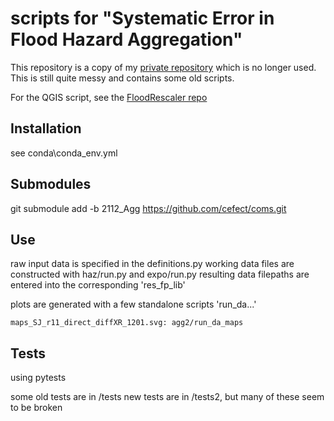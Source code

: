 # scripts for "Systematic Error in Flood Hazard Aggregation"

This repository is a copy of my [private repository](https://github.com/cefect/2112_Agg) which is no longer used. This is still quite messy and contains some old scripts. 

For the QGIS script, see the [FloodRescaler repo](https://github.com/cefect/FloodRescaler)

## Installation
see conda\conda_env.yml

## Submodules
git submodule add -b 2112_Agg https://github.com/cefect/coms.git

## Use
raw input data is specified in the definitions.py
working data files are constructed with haz/run.py and expo/run.py
    resulting data filepaths are entered into the corresponding 'res_fp_lib'
    
    
plots are generated with a few standalone scripts 'run_da...'

    maps_SJ_r11_direct_diffXR_1201.svg: agg2/run_da_maps


## Tests
using pytests

some old tests are in /tests
new tests are in /tests2, but many of these seem to be broken